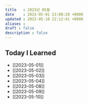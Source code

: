 ```yaml
---
title   : 2023년 05월 
date    : 2023-05-01 23:08:20 +0900
updated : 2023-05-10 22:12:41 +0900
aliases : 
draft : false
description : false
---
```


## Today I Learned

- [[2023-05-01]]
- [[2023-05-02]]
- [[2023-05-03]]
- [[2023-05-04]]
- [[2023-05-08]]
- [[2023-05-09]]
- [[2023-05-10]]

